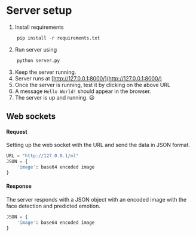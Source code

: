 # Server setup
1. Install requirements
```py
    pip install -r requirements.txt
```
2. Run server using
```py
    python server.py
```
3. Keep the server running.
4. Server runs at [http://127.0.0.1:8000/](http://127.0.0.1:8000/)
5. Once the server is running, test it by clicking on the above URL
6. A message `Hello World!` should appear in the browser.
7. The server is up and running. :smiley:


## Web sockets

#### Request

Setting up the web socket with the URL and send the data in JSON format.

```py
URL = "http://127.0.0.1/ml"
JSON = {
    'image': base64 encoded image
}
```

#### Response

The server responds with a JSON object with an encoded image with the face detection and predicted emotion.

```py
JSON = {
    'image': base64 encoded image
}
```

